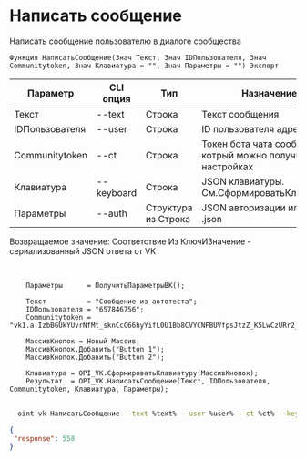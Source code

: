 ﻿---
sidebar_position: 3
---

# Написать сообщение
 Написать сообщение пользователю в диалоге сообщества



`Функция НаписатьСообщение(Знач Текст, Знач IDПользователя, Знач Communitytoken, Знач Клавиатура = "", Знач Параметры = "") Экспорт`

  | Параметр | CLI опция | Тип | Назначение |
  |-|-|-|-|
  | Текст | --text | Строка | Текст сообщения |
  | IDПользователя | --user | Строка | ID пользователя адресата |
  | Communitytoken | --ct | Строка | Токен бота чата сообщества, котрый можно получить в настройках |
  | Клавиатура | --keyboard | Строка | JSON клавиатуры. См.СформироватьКлавиатуру |
  | Параметры | --auth | Структура из Строка | JSON авторизации или путь к .json |

  
  Возвращаемое значение:   Соответствие Из КлючИЗначение - сериализованный JSON ответа от VK

<br/>




```bsl title="Пример кода"
    Параметры      = ПолучитьПараметрыВК();

    Текст          = "Сообщение из автотеста";
    IDПользователя = "657846756";
    Communitytoken = "vk1.a.IzbBGUkYUvrNfMt_sknCcC66hyYifL0U1Bb8CVYCNFBUVfpsJtzZ_K5LwCzURr2_uCzEaP_AK1QmInp9sGp7fu_CtEDSipFWFXJo0y8I...";

    МассивКнопок = Новый Массив;
    МассивКнопок.Добавить("Button 1");
    МассивКнопок.Добавить("Button 2");

    Клавиатура = OPI_VK.СформироватьКлавиатуру(МассивКнопок);
    Результат  = OPI_VK.НаписатьСообщение(Текст, IDПользователя, Communitytoken, Клавиатура, Параметры);
```



```sh title="Пример команды CLI"
    
  oint vk НаписатьСообщение --text %text% --user %user% --ct %ct% --keyboard %keyboard% --auth %auth%

```

```json title="Результат"
{
 "response": 558
}
```
